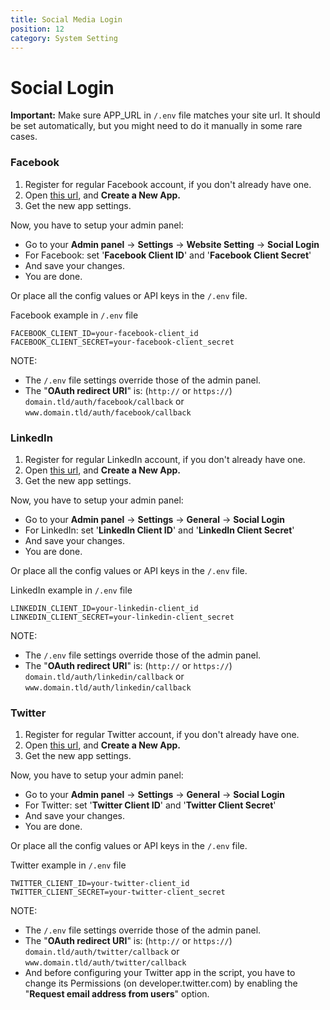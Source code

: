 ```yaml
---
title: Social Media Login
position: 12
category: System Setting
---
```


# Social Login

**Important:** Make sure APP_URL in `/.env` file matches your site url. It should be set automatically, but you might need to do it manually in some rare cases.

### Facebook

1.  Register for regular Facebook account, if you don't already have one.
2.  Open [this url](https://developers.facebook.com/), and **Create a New App.**
3.  Get the new app settings.

Now, you have to setup your admin panel:

*   Go to your **Admin panel** -> **Settings** -> **Website Setting** -> **Social Login**
*   For Facebook: set '**Facebook Client ID**' and '**Facebook Client Secret**'
*   And save your changes.
*   You are done.

Or place all the config values or API keys in the `/.env` file.

Facebook example in `/.env` file
```
FACEBOOK_CLIENT_ID=your-facebook-client_id
FACEBOOK_CLIENT_SECRET=your-facebook-client_secret
```
NOTE:

*   The `/.env` file settings override those of the admin panel.
*   The "**OAuth redirect URI**" is: (`http://` or `https://`) `domain.tld/auth/facebook/callback` or `www.domain.tld/auth/facebook/callback`

### LinkedIn

1.  Register for regular LinkedIn account, if you don't already have one.
2.  Open [this url](https://www.linkedin.com/developer/apps), and **Create a New App.**
3.  Get the new app settings.

Now, you have to setup your admin panel:

*   Go to your **Admin panel** -> **Settings** -> **General** -> **Social Login**
*   For LinkedIn: set '**LinkedIn Client ID**' and '**LinkedIn Client Secret**'
*   And save your changes.
*   You are done.

Or place all the config values or API keys in the `/.env` file.

LinkedIn example in `/.env` file

```
LINKEDIN_CLIENT_ID=your-linkedin-client_id
LINKEDIN_CLIENT_SECRET=your-linkedin-client_secret
```

NOTE:

*   The `/.env` file settings override those of the admin panel.
*   The "**OAuth redirect URI**" is: (`http://` or `https://`) `domain.tld/auth/linkedin/callback` or `www.domain.tld/auth/linkedin/callback`

### Twitter

1.  Register for regular Twitter account, if you don't already have one.
2.  Open [this url](https://apps.twitter.com/), and **Create a New App.**
3.  Get the new app settings.

Now, you have to setup your admin panel:

*   Go to your **Admin panel** -> **Settings** -> **General** -> **Social Login**
*   For Twitter: set '**Twitter Client ID**' and '**Twitter Client Secret**'
*   And save your changes.
*   You are done.

Or place all the config values or API keys in the `/.env` file.

Twitter example in `/.env` file
```
TWITTER_CLIENT_ID=your-twitter-client_id
TWITTER_CLIENT_SECRET=your-twitter-client_secret
```
NOTE:

*   The `/.env` file settings override those of the admin panel.
*   The "**OAuth redirect URI**" is: (`http://` or `https://`) `domain.tld/auth/twitter/callback` or `www.domain.tld/auth/twitter/callback`
*   And before configuring your Twitter app in the script, you have to change its Permissions (on developer.twitter.com) by enabling the "**Request email address from users**" option.
